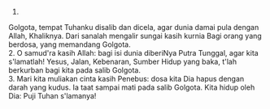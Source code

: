 1.
Golgota, tempat Tuhanku disalib dan dicela,
agar dunia damai pula dengan Allah, Khaliknya.
Dari sanalah mengalir sungai kasih kurnia
Bagi orang yang berdosa, yang memandang Golgota.
<br>
2.
O samud'ra kasih Allah: bagi isi dunia
diberiNya Putra Tunggal, agar kita s'lamatlah!
Yesus, Jalan, Kebenaran, Sumber Hidup yang baka,
t'lah berkurban bagi kita pada salib Golgota.
<br>
3.
Mari kita muliakan cinta kasih Penebus:
dosa kita Dia hapus dengan darah yang kudus.
Ia taat sampai mati pada salib Golgota.
Kita hidup oleh Dia: Puji Tuhan s'lamanya!